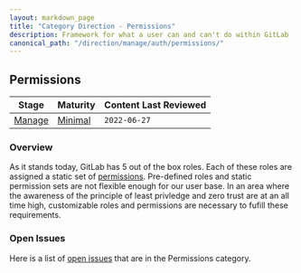 ```yaml
---
layout: markdown_page
title: "Category Direction - Permissions"
description: Framework for what a user can and can't do within GitLab
canonical_path: "/direction/manage/auth/permissions/"
---
```



## Permissions

| **Stage** | **Maturity** | **Content Last Reviewed** |
| --- | --- | --- |
| [Manage](/direction/dev/#manage) | [Minimal](/direction/maturity/) | `2022-06-27` |

### Overview

As it stands today, GitLab has 5 out of the box roles. Each of these roles are assigned a static set of [permissions](https://docs.gitlab.com/ee/user/permissions.html). Pre-defined roles and static permission sets are not flexible enough for our user base. In an area where the awareness of the principle of least privledge and zero trust are at an all time high, customizable roles and permissions are necessary to fufill these requirements. 

### Open Issues

Here is a list of [open issues](https://gitlab.com/gitlab-org/gitlab/-/issues/?label_name%5B%5D=Category%3APermissions) that are in the Permissions category.





